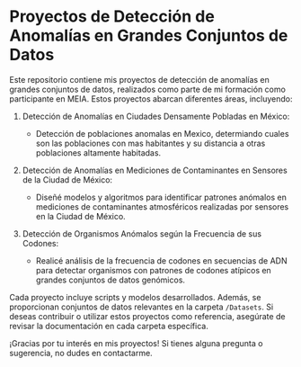 # Proyectos de Detección de Anomalías en Grandes Conjuntos de Datos

Este repositorio contiene mis proyectos de detección de anomalías en grandes conjuntos de datos, realizados como parte de mi formación como participante en MEIA. Estos proyectos abarcan diferentes áreas, incluyendo:

1. Detección de Anomalías en Ciudades Densamente Pobladas en México:
   - Detección de poblaciones anomalas en Mexico, determiando cuales son las poblaciones con mas habitantes y su distancia a otras poblaciones altamente habitadas.

2. Detección de Anomalías en Mediciones de Contaminantes en Sensores de la Ciudad de México:
   - Diseñé modelos y algoritmos para identificar patrones anómalos en mediciones de contaminantes atmosféricos realizadas por sensores en la Ciudad de México.

3. Detección de Organismos Anómalos según la Frecuencia de sus Codones:
   - Realicé análisis de la frecuencia de codones en secuencias de ADN para detectar organismos con patrones de codones atípicos en grandes conjuntos de datos genómicos.

Cada proyecto incluye scripts y modelos desarrollados. Además, se proporcionan conjuntos de datos relevantes en la carpeta `/Datasets`. Si deseas contribuir o utilizar estos proyectos como referencia, asegúrate de revisar la documentación en cada carpeta específica.

¡Gracias por tu interés en mis proyectos! Si tienes alguna pregunta o sugerencia, no dudes en contactarme.

